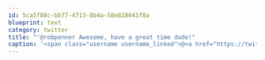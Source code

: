 ```yaml
---
id: 5ca5f88c-bb77-4713-8b4a-58e828641f8a
blueprint: text
category: twitter
title: "'@robpenner Awesome, have a great time dude!"
caption: '<span class="username username_linked">@<a href="https://twitter.com/robpenner" title="Robert Penner">robpenner</a></span> Awesome, have a great time dude!'
---
```

